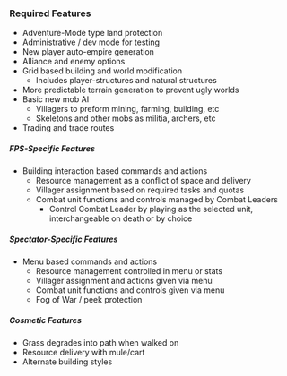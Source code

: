 ### Required Features
* Adventure-Mode type land protection
* Administrative / dev mode for testing
* New player auto-empire generation
* Alliance and enemy options
* Grid based building and world modification
  * Includes player-structures and natural structures
* More predictable terrain generation to prevent ugly worlds
* Basic new mob AI
  * Villagers to preform mining, farming, building, etc
  * Skeletons and other mobs as militia, archers, etc
* Trading and trade routes

##### FPS-Specific Features
* Building interaction based commands and actions
  * Resource management as a conflict of space and delivery
  * Villager assignment based on required tasks and quotas
  * Combat unit functions and controls managed by Combat Leaders
    * Control Combat Leader by playing as the selected unit, interchangeable on death or by choice

##### Spectator-Specific Features
* Menu based commands and actions
  * Resource management controlled in menu or stats
  * Villager assignment and actions given via menu
  * Combat unit functions and controls given via menu
  * Fog of War / peek protection

##### Cosmetic Features
* Grass degrades into path when walked on
* Resource delivery with mule/cart
* Alternate building styles